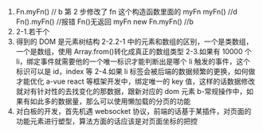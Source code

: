 1.  Fn.myFn() // b 第 2 步修改了 fn 这个构造函数里面的 myFn
    myFn() //d
    Fn().myFn() //报错 Fn()无返回 myFn
    new Fn.myFn() //b
2.  2-1.若干个<li>得到的 DOM 是元素树结构
    2-2.2-1 中的元素和数组的区别，一个是类数组，一个是数组，使用 Array.from()转化成真正的数组类型
    2-3.如果有 10000 个 li，绑定事件就需要他的一个唯一标识才能判断出是哪个 li 触发的事件，这个标识可以是 id，index 等
    2-4.如果 li 标签会被后端的数据频繁的更换，如何做才能优化
    a-vue react 等框架开发中，绑定唯一的 key 值，这样的话数据修改就对有针对性的去找变化的那数据，跟新对应的 dom 元素
    b-常规操作中，如果有如此多的数据量，那么可以使用懒加载的分页的功能
3.  对白板的开发，首先机遇 websocket 协议，前端的话基于某插件，对页面的功能元素进行塑型，算法方面的话应该是对页面坐标的把控
